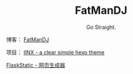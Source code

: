 # <div align="center">FatManDJ</div>
<p align="center">
  Go Straight.
</p>
  
博客：
[FatManDJ](https://blog.fatdev.name)

项目：
[IINX - a clear simple hexo theme](/Fat-Man-DJ/hexo-theme-iinx)

[FlaskStatic - 网页生成器](/Fat-Man-DJ/FlaskStatic)



